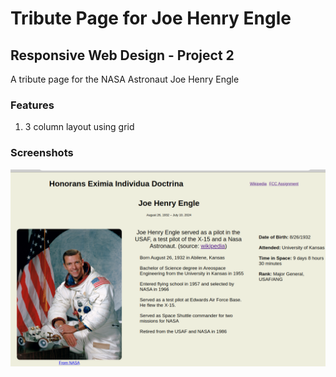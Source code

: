 # Tribute Page for Joe Henry Engle

## Responsive Web Design - Project 2

A tribute page for the NASA Astronaut Joe Henry Engle

### Features

1. 3 column layout using grid

### Screenshots

![Screenshot of the tribute page for Joe Henry Engle](DemoTributeScreenshot.png)